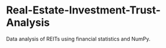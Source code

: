 # Real-Estate-Investment-Trust-Analysis
Data analysis of REITs using financial statistics and NumPy.
